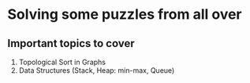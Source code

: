 # Solving some puzzles from all over

## Important topics to cover

1. Topological Sort in Graphs
2. Data Structures (Stack, Heap: min-max, Queue)

